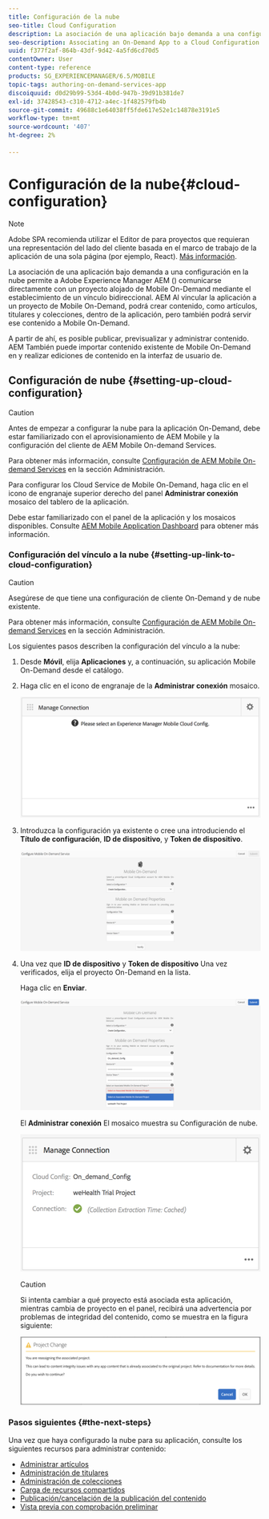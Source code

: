 ```yaml
---
title: Configuración de la nube
seo-title: Cloud Configuration
description: La asociación de una aplicación bajo demanda a una configuración en la nube permite a Adobe Experience Manager AEM () comunicarse directamente con un proyecto alojado de Mobile On-Demand mediante el establecimiento de un vínculo bidireccional. Siga esta página para obtener más información.
seo-description: Associating an On-Demand App to a Cloud Configuration allows Adobe Experience Manager (AEM) to communicate directly with a Mobile On-Demand hosted project by establishing a two way link. Follow this page to learn more.
uuid: f377f2af-864b-43df-9d42-4a5fd6cd70d5
contentOwner: User
content-type: reference
products: SG_EXPERIENCEMANAGER/6.5/MOBILE
topic-tags: authoring-on-demand-services-app
discoiquuid: d0d29b99-53d4-4b0d-947b-39d91b381de7
exl-id: 37428543-c310-4712-a4ec-1f482579fb4b
source-git-commit: 49688c1e64038ff5fde617e52e1c14878e3191e5
workflow-type: tm+mt
source-wordcount: '407'
ht-degree: 2%

---
```


# Configuración de la nube{#cloud-configuration}

>[!NOTE]
>
>Adobe SPA recomienda utilizar el Editor de para proyectos que requieran una representación del lado del cliente basada en el marco de trabajo de la aplicación de una sola página (por ejemplo, React). [Más información](/help/sites-developing/spa-overview.md).

La asociación de una aplicación bajo demanda a una configuración en la nube permite a Adobe Experience Manager AEM () comunicarse directamente con un proyecto alojado de Mobile On-Demand mediante el establecimiento de un vínculo bidireccional. AEM Al vincular la aplicación a un proyecto de Mobile On-Demand, podrá crear contenido, como artículos, titulares y colecciones, dentro de la aplicación, pero también podrá servir ese contenido a Mobile On-Demand.

A partir de ahí, es posible publicar, previsualizar y administrar contenido. AEM También puede importar contenido existente de Mobile On-Demand en y realizar ediciones de contenido en la interfaz de usuario de.

## Configuración de nube {#setting-up-cloud-configuration}

>[!CAUTION]
>
>Antes de empezar a configurar la nube para la aplicación On-Demand, debe estar familiarizado con el aprovisionamiento de AEM Mobile y la configuración del cliente de AEM Mobile On-demand Services.
>
>Para obtener más información, consulte [Configuración de AEM Mobile On-demand Services](/help/mobile/aem-mobile-setup.md) en la sección Administración.

Para configurar los Cloud Service de Mobile On-Demand, haga clic en el icono de engranaje superior derecho del panel **Administrar conexión** mosaico del tablero de la aplicación.

Debe estar familiarizado con el panel de la aplicación y los mosaicos disponibles. Consulte [AEM Mobile Application Dashboard](/help/mobile/mobile-apps-ondemand-application-dashboard.md) para obtener más información.

### Configuración del vínculo a la nube {#setting-up-link-to-cloud-configuration}

>[!CAUTION]
>
>Asegúrese de que tiene una configuración de cliente On-Demand y de nube existente.
>
>Para obtener más información, consulte [Configuración de AEM Mobile On-demand Services](/help/mobile/aem-mobile-setup.md) en la sección Administración.

Los siguientes pasos describen la configuración del vínculo a la nube:

1. Desde **Móvil**, elija **Aplicaciones** y, a continuación, su aplicación Mobile On-Demand desde el catálogo.
1. Haga clic en el icono de engranaje de la **Administrar conexión** mosaico.

   ![chlimage_1-65](assets/chlimage_1-65.png)

1. Introduzca la configuración ya existente o cree una introduciendo el **Título de configuración**, **ID de dispositivo**, y **Token de dispositivo**.

   ![chlimage_1-66](assets/chlimage_1-66.png)

1. Una vez que **ID de dispositivo** y **Token de dispositivo** Una vez verificados, elija el proyecto On-Demand en la lista.

   Haga clic en **Enviar**.

   ![chlimage_1-67](assets/chlimage_1-67.png)

   El **Administrar conexión** El mosaico muestra su Configuración de nube.

   ![chlimage_1-68](assets/chlimage_1-68.png)

   >[!CAUTION]
   >
   >Si intenta cambiar a qué proyecto está asociada esta aplicación, mientras cambia de proyecto en el panel, recibirá una advertencia por problemas de integridad del contenido, como se muestra en la figura siguiente:

   ![chlimage_1-69](assets/chlimage_1-69.png)

### Pasos siguientes {#the-next-steps}

Una vez que haya configurado la nube para su aplicación, consulte los siguientes recursos para administrar contenido:

* [Administrar artículos](/help/mobile/mobile-on-demand-managing-articles.md)
* [Administración de titulares](/help/mobile/mobile-on-demand-managing-banners.md)
* [Administración de colecciones](/help/mobile/mobile-on-demand-managing-collections.md)
* [Carga de recursos compartidos](/help/mobile/mobile-on-demand-shared-resources.md)
* [Publicación/cancelación de la publicación del contenido](/help/mobile/mobile-on-demand-publishing-unpublishing.md)
* [Vista previa con comprobación preliminar](/help/mobile/aem-mobile-manage-ondemand-services.md)
